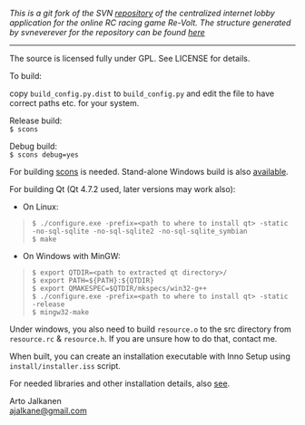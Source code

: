 _This is a git fork of the SVN [repository] of the centralized internet lobby application for the online RC racing game Re-Volt._
_The structure generated by svneverever for the repository can be found [here]_

- - -

The source is licensed fully under GPL.
See LICENSE for details.

To build:

copy `build_config.py.dist` to `build_config.py` and edit the file
to have correct paths etc. for your system.

Release build:  
`$ scons`

Debug build:  
`$ scons debug=yes`

For building [scons] is needed.
Stand-alone Windows build is also [available].


For building Qt (Qt 4.7.2 used, later versions may work also):

 - On Linux:
   
> `$ ./configure.exe -prefix=<path to where to install qt> -static -no-sql-sqlite -no-sql-sqlite2 -no-sql-sqlite_symbian`  
> `$ make`
   
 - On Windows with MinGW:
   
> `$ export QTDIR=<path to extracted qt directory>/`  
> `$ export PATH=${PATH}:${QTDIR}`  
> `$ export QMAKESPEC=$QTDIR/mkspecs/win32-g++`  
> `$ ./configure.exe -prefix=<path to where to install qt> -static -release`  
> `$ mingw32-make`
   
Under windows, you also need to build `resource.o` to the
src directory from `resource.rc` & `resource.h`. If you are
unsure how to do that, contact me.

When built, you can create an installation executable with
Inno Setup using `install/installer.iss` script.

For needed libraries and other installation details, also [see].


Arto Jalkanen  
ajalkane@gmail.com

  [scons]: http://www.scons.org/
  [available]: https://developer.berlios.de/project/showfiles.php?group_id=2672
  [see]: http://rvhouse.zackattackgames.com/index.php?section=sources
  [repository]: http://sourceforge.net/projects/rvhouse/
  [here]: http://ompldr.org/vYTBhMQ
